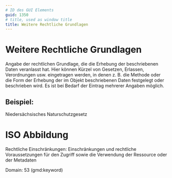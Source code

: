 ```yaml
---
# ID des GUI Elements
guid: 1350
# title, used as window title
title: Weitere Rechtliche Grundlagen
---
```


# Weitere Rechtliche Grundlagen

Angabe der rechtlichen Grundlage, die die Erhebung der beschriebenen Daten veranlasst hat. Hier können Kürzel von Gesetzen, Erlassen, Verordnungen usw. eingetragen werden, in denen z. B. die Methode oder die Form der Erhebung der im Objekt beschriebenen Daten festgelegt oder beschrieben wird. Es ist bei Bedarf der Eintrag mehrerer Angaben möglich.

## Beispiel:

Niedersächsisches Naturschutzgesetz


# ISO Abbildung

Rechtliche Einschränkungen: Einschränkungen und rechtliche Voraussetzungen für den Zugriff sowie die Verwendung der Ressource oder der Metadaten

Domain: 53 (gmd:keyword)
